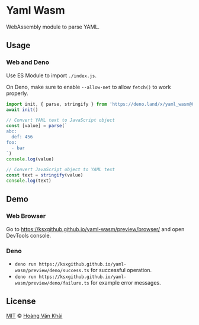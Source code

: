 # Yaml Wasm

WebAssembly module to parse YAML.

## Usage

### Web and Deno

Use ES Module to import `./index.js`.

On Deno, make sure to enable `--allow-net` to allow `fetch()` to work properly.

```javascript
import init, { parse, stringify } from 'https://deno.land/x/yaml_wasm@0.1.9/index.js'
await init()

// Convert YAML text to JavaScript object
const [value] = parse(`
abc:
  def: 456
foo:
  - bar
`)
console.log(value)

// Convert JavaScript object to YAML text
const text = stringify(value)
console.log(text)
```

## Demo

### Web Browser

Go to https://ksxgithub.github.io/yaml-wasm/preview/browser/ and open DevTools console.

### Deno

* `deno run https://ksxgithub.github.io/yaml-wasm/preview/deno/success.ts` for successful operation.
* `deno run https://ksxgithub.github.io/yaml-wasm/preview/deno/failure.ts` for example error messages.

## License

[MIT](https://git.io/JvFmv) © [Hoàng Văn Khải](https://github.com/KSXGitHub/)
